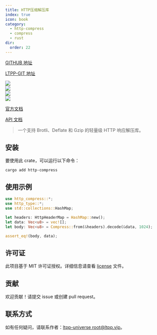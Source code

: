 ```yaml
---
title: HTTP压缩解压库
index: true
icon: book
category:
  - http-compress
  - compress
  - rust
dir:
  order: 22
---
```


[GITHUB 地址](https://github.com/ltpp-universe/http-compress)

[LTPP-GIT 地址](https://git.ltpp.vip/root/http-compress)

<Share colorful />
<Catalog />

[![](https://img.shields.io/crates/v/http-compress.svg)](https://crates.io/crates/http-compress)<br>
[![](https://docs.rs/http-compress/badge.svg)](https://docs.rs/http-compress)<br>
[![](https://img.shields.io/crates/l/http-compress.svg)](./license)<br>
[![](https://github.com/ltpp-universe/http-compress/workflows/Rust/badge.svg)](https://github.com/ltpp-universe/http-compress/actions?query=workflow:Rust)

[官方文档](https://docs.ltpp.vip/HTTP-COMPRESS/)

[API 文档](https://docs.rs/http-compress/latest/http_compress/)

> 一个支持 Brotli、Deflate 和 Gzip 的轻量级 HTTP 响应解压库。

## 安装

要使用此 crate，可以运行以下命令：

```shell
cargo add http-compress
```

## 使用示例

```rust
use http_compress::*;
use http_type::*;
use std::collections::HashMap;

let headers: HttpHeaderMap = HashMap::new();
let data: Vec<u8> = vec![];
let body: Vec<u8> = Compress::from(&headers).decode(&data, 1024);

assert_eq!(body, data);
```

## 许可证

此项目基于 MIT 许可证授权。详细信息请查看 [license](license) 文件。

## 贡献

欢迎贡献！请提交 issue 或创建 pull request。

## 联系方式

如有任何疑问，请联系作者：[ltpp-universe <root@ltpp.vip>](mailto:root@ltpp.vip)。

<Bottom />

